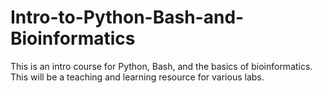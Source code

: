 # Intro-to-Python-Bash-and-Bioinformatics
This is an intro course for Python, Bash, and the basics of bioinformatics. This will be a teaching and learning resource for various labs.
